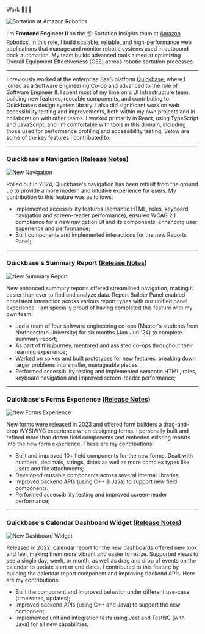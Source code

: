 <SectionHeader>Work 👨🏻‍💻</SectionHeader>

![Sortation at Amazon Robotics](https://assets.aboutamazon.com/dims4/default/c90ddd3/2147483647/strip/true/crop/1600x900+0+0/resize/1320x743!/quality/90/?url=https%3A%2F%2Famazon-blogs-brightspot.s3.amazonaws.com%2Ff8%2F1b%2F29a9dcae4fe489b02d520132c0b6%2Fabout-amazon-inline-inline008-amazon-deliveringthefuture-robotics-amazon-mqy1-091124-ls-225-copy-6458x3632.jpg)

I'm **Frontend Engineer II** on the 📦 Sortation Insights team at [Amazon Robotics](https://www.aboutamazon.com/news/operations/amazon-robotics-robots-fulfillment-center). In this role, I build scalable, reliable, and high-performance web applications that manage and monitor robotic systems used in outbound dock automation. My team builds advanced tools aimed at optimizing Overall Equipment Effectiveness (OEE) across robotic sortation processes.

---

I previously worked at the enterprise SaaS platform [Quickbase](https://www.quickbase.com), where I joined as a Software Engineering Co-op and advanced to the role of Software Engineer II. I spent most of my time on a UI infrastructure team, building new features, reusable components, and contributing to Quickbase’s design system library. I also did significant work on web accessibility testing and improvements, both within my own projects and in collaboration with other teams. I worked primarily in React, using TypeScript and JavaScript, and I’m comfortable with tools in this domain, including those used for performance profiling and accessibility testing. Below are some of the key features I contributed to:

---

### Quickbase's Navigation ([Release Notes](https://helpv2.quickbase.com/hc/en-us/articles/30212936236948-Quickbase-September-2024-Release-Notes#h_01J7BD3PQ33X5HVGPX3SEJSCM8))

![New Navigation](https://helpv2.quickbase.com/hc/article_attachments/30267023632788)

Rolled out in 2024, Quickbase's navigation has been rebuilt from the ground up to provide a more modern and intuitive experience for users. My contribution to this feature was as follows:

- Implemented accessibility features (semantic HTML, roles, keyboard navigation and screen-reader performance), ensured WCAG 2.1 compliance for a new navigation UI and its components, enhancing user experience and performance;
- Built components and implemented interactions for the new Reports Panel;

---

### Quickbase's Summary Report ([Release Notes](https://helpv2.quickbase.com/hc/en-us/articles/23804944584468-Quickbase-February-2024-Release-Notes#h_01HPT7ASHWVSMB064ADPVMTR80))

![New Summary Report](https://assets.marketing.quickbase.com/product/Screenshots/_1320x935_crop_center-center_82_line/product-screenshots-reporting-and-dashboards-visualizations.png.webp)

New enhanced summary reports offered streamlined navigation, making it easier than ever to find and analyze data. Report Builder Panel enabled consistent interaction across various report types with our unified panel experience. I am specially proud of having completed this feature with my own team.

- Led a team of four software engineering co-ops (Master's students from Northeastern University) for six months (Jan-Jun '24) to complete summary report;
- As part of this journey, mentored and assisted co-ops throughout their learning experience;
- Worked on spikes and built prototypes for new features, breaking down larger problems into smaller, manageable pieces.
- Performed accessibility testing and implemented semantic HTML, roles, keyboard navigation and improved screen-reader performance;

---

### Quickbase's Forms Experience ([Release Notes](https://helpv2.quickbase.com/hc/en-us/articles/16259648646292-Quickbase-June-2023-release-notes#h_01GAH1YHWP30JQ63J1ZCZ74YCN))

![New Forms Experience](https://helpv2.quickbase.com/hc/article_attachments/27269565298196)

New forms were released in 2023 and offered form builders a drag-and-drop WYSIWYG experience when designing forms. I personally built and refined more than dozen field components and embeded existing reports into the new form experience. These are my contributions:

- Built and improved 10+ field components for the new forms. Dealt with numbers, decimals, strings, dates as well as more complex types like users and file attachments;
- Developed reusable components across several internal libraries;
- Improved backend APIs (using C++ & Java) to support new field components.
- Performed accessibility testing and improved screen-reader performance;

---

### Quickbase's Calendar Dashboard Widget ([Release Notes](https://helpv2.quickbase.com/hc/en-us/articles/4418012983828-Quickbase-January-2022-Release-Notes))

![New Dashboard Widget](https://helpv2.quickbase.com/hc/article_attachments/4522850223380/jan.image.1.png)

Released in 2022, calendar report for the new dashboards offered new look and feel, making them more vibrant and easier to resize. Supported views to see a single day, week, or month, as well as drag and drop of events on the calendar to update start or end dates. I contributed to this feature by building the calendar report component and improving backend APIs. Here are my contributions:

- Built the component and improved behavior under different use-case (timezones, updates);
- Improved backend APIs (using C++ and Java) to support the new component.
- Implemented unit and integration tests using Jest and TestNG (with Java) for all new capabilities;
